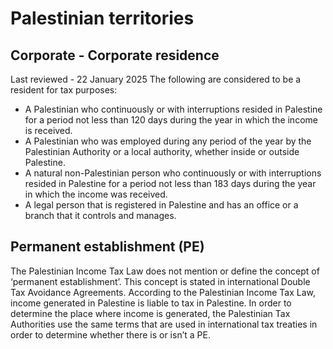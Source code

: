 # Palestinian territories
## Corporate - Corporate residence
Last reviewed - 22 January 2025
The following are considered to be a resident for tax purposes:
  * A Palestinian who continuously or with interruptions resided in Palestine for a period not less than 120 days during the year in which the income is received. 
  * A Palestinian who was employed during any period of the year by the Palestinian Authority or a local authority, whether inside or outside Palestine. 
  * A natural non-Palestinian person who continuously or with interruptions resided in Palestine for a period not less than 183 days during the year in which the income was received. 
  * A legal person that is registered in Palestine and has an office or a branch that it controls and manages. 


## Permanent establishment (PE)
The Palestinian Income Tax Law does not mention or define the concept of ‘permanent establishment’. This concept is stated in international Double Tax Avoidance Agreements. According to the Palestinian Income Tax Law, income generated in Palestine is liable to tax in Palestine. In order to determine the place where income is generated, the Palestinian Tax Authorities use the same terms that are used in international tax treaties in order to determine whether there is or isn’t a PE.
